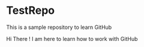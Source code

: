 # TestRepo
This is a sample repository to learn GitHub

Hi There ! I am here to learn how to work with GitHub
